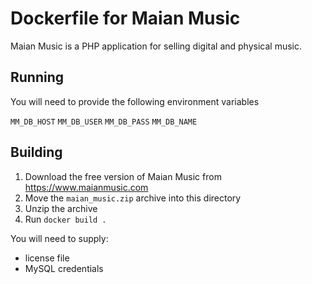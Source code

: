 # Dockerfile for Maian Music

Maian Music is a PHP application for selling digital and physical music.

## Running

You will need to provide the following environment variables

`MM_DB_HOST`
`MM_DB_USER`
`MM_DB_PASS`
`MM_DB_NAME`

## Building

1. Download the free version of Maian Music from https://www.maianmusic.com
1. Move the `maian_music.zip` archive into this directory
1. Unzip the archive
1. Run `docker build .`

You will need to supply:
* license file
* MySQL credentials
